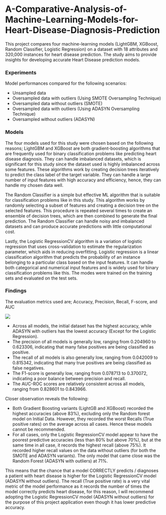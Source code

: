 # A-Comparative-Analysis-of-Machine-Learning-Models-for-Heart-Disease-Diagnosis-Prediction
This project compares four machine-learning models (LightGBM, XGBoost, Random Classifier, Logistic Regression) on a dataset with 18 attributes and 320,000 instances for heart disease prediction. The study aims to provide insights for developing accurate Heart Disease prediction models.

### Experiments

Model performances compared for the following scenarios:
- Unsampled data
- Oversampled data with outliers (Using SMOTE Oversampling Technique)
- Oversampled data without outliers (SMOTE)
- Oversampled data with outliers (Using ADASYN Oversampling Technique)
- Oversampled without outliers (ADASYN)

### Models

The four models used for this study were chosen based on the following reasons;
LightGBM and XGBoost are both gradient-boosting algorithms that are frequently used for binary classification problems like predicting heart disease diagnosis. They can handle imbalanced datasets, which is significant for this study since the dataset used is highly imbalanced across some features. These algorithms work by creating decision trees iteratively to predict the class label of the target variable. They can handle a large number of input features with high accuracy and efficiency, hence, they can handle my chosen data well.

The Random Classifier is a simple but effective ML algorithm that is suitable for classification problems like in this study. This algorithm works by randomly selecting a subset of features and creating a decision tree on the selected features. This procedure is repeated several times to create an ensemble of decision trees, which are then combined to generate the final prediction. The Random Classifier can handle noisy and imbalanced datasets and can produce accurate predictions with little computational cost.

Lastly, the Logistic RegressionCV algorithm is a variation of logistic regression that uses cross-validation to estimate the regularization parameter, which aids in reducing overfitting. Logistic regression is a linear classification algorithm that predicts the probability of an instance belonging to a particular class based on the input features. It can handle both categorical and numerical input features and is widely used for binary classification problems like this.
The modes were trained on the training sets and evaluated on the test sets.

### Findings

The evaluation metrics used are; Accuracy, Precision, Recall, F-score, and AUC

![](Evaluation_metrics.png)

- Across all models, the initial dataset has the highest accuracy, while ADASYN with outliers has the lowest accuracy (Except for the Logistic Regression).
- The precision of all models is generally low, ranging from 0.204960 to 0.623306, indicating that many false positives are being classified as positive.
- The recall of all models is also generally low, ranging from 0.042009 to 0.815342, indicating that many true positives are being classified as false negatives.
- The F1-score is generally low, ranging from 0.078713 to 0.370072, indicating a poor balance between precision and recall.
- The AUC-ROC scores are relatively consistent across all models, ranging from 0.828601 to 0.843966.

Closer observation reveals the following:
- Both Gradient Boosting variants (LightGB and XGBoost) recorded the highest accuracies (above 83%), excluding only the Random forest model on Initial Data. However, they recorded the worst Recalls (True positive rates) on the average across all cases. Hence these models cannot be recommended.
- For all cases, only the Logistic RegressionCV model appear to have the poorest predictive accuracies (less than 80% but above 70%), but at the same time in all case, it records the highest recall (above 75%). It recorded higher recall values on the data without outliers (for both the SMOTE and ADASYN variants). The only model that came close was the Random Forest (ADASYN with outliers) at 71%.

This means that the chance that a model CORRECTLY predicts / diagnoses a patient with heart disease is higher for the Logistic RegressionCV model (ADASYN without outliers). The recall (True positive rate) is a very vital metric of the model performance as it records the number of times the model correctly predicts heart disease, for this reason, I will recommend adopting the Logistic RegressionCV model (ADASYN without outliers) for the purpose of this project application even though it has lower predictive accuracy.


